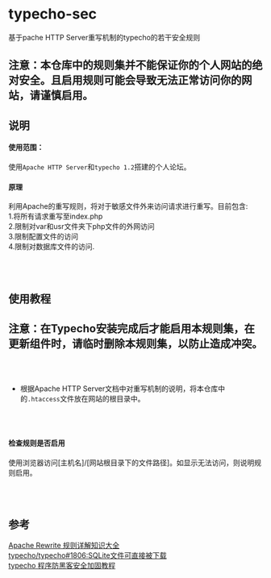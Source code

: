 # typecho-sec
基于pache HTTP Server重写机制的typecho的若干安全规则
## 注意：本仓库中的规则集并不能保证你的个人网站的绝对安全。且启用规则可能会导致无法正常访问你的网站，请谨慎启用。

## 说明

#### 使用范围：
使用`Apache HTTP Server`和`typecho 1.2`搭建的个人论坛。  
#### 原理
利用Apache的重写规则，将对于敏感文件外来访问请求进行重写。目前包含:  
1.将所有请求重写至index.php  
2.限制对var和usr文件夹下php文件的外网访问  
3.限制配置文件的访问  
4.限制对数据库文件的访问.

<br/>
<br/>

## 使用教程
## 注意：在Typecho安装完成后才能启用本规则集，在更新组件时，请临时删除本规则集，以防止造成冲突。
<br/>
<br/>
  
- 根据Apache HTTP Server文档中对重写机制的说明，将本仓库中的`.htaccess`文件放在网站的根目录中。
<br/>
<br/>

#### 检查规则是否启用
使用浏览器访问[主机名]/[网站根目录下的文件路径]。如显示无法访问，则说明规则启用。

<br/>
<br/>

## 参考
[Apache Rewrite 规则详解知识大全](https://www.cnblogs.com/zqw111/p/10919107.html)  
[typecho/typecho#1806:SQLite文件可直接被下载](https://github.com/typecho/typecho/issues/1806)  
[typecho 程序防黑客安全加固教程](https://www.80srz.com/posts/632.html) 





